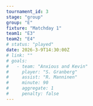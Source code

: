 ```yaml
---
tournament_id: 3
stage: "group"
group: "E"
fixture: "Matchday 1"
team1: "E3"
team2: "E4"
# status: "played"
date: 2026-3-9T14:30:00Z
# link: ""
# goals:
#   - team: "Anxious and Kevin"
#     player: "S. Granberg"
#     assist: "R. Manninen"
#     minute: 90
#     aggregate: 1
#     penalty: false
---
```


